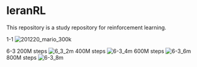 # leranRL
This repository is a study repository for reinforcement learning.

1-1
![201220_mario_300k](https://user-images.githubusercontent.com/4156784/113923651-c0272400-9823-11eb-8dea-06e115c2b5fb.gif)

6-3
200M steps
![6_3_2m](https://user-images.githubusercontent.com/4156784/113923241-4858f980-9823-11eb-8656-8ac5b1fd856d.gif)
400M steps
![6-3_4m](https://user-images.githubusercontent.com/4156784/113923683-c87f5f00-9823-11eb-9990-fbf957813ac8.gif)
600M steps
![6-3_6m](https://user-images.githubusercontent.com/4156784/113923691-ca492280-9823-11eb-8cf8-d61f87eb2675.gif)
800M steps
![6-3_8m](https://user-images.githubusercontent.com/4156784/113923696-cb7a4f80-9823-11eb-91a7-ecd744b6cdf0.gif)
